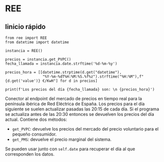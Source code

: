 # REE
## Iinicio rápido
```
from ree import REE
from datetime import datetime

instancia = REE()

precios = instancia.get_PVPC()
fecha_llamada = instancia.date.strftime('%d-%m-%y')

precios_hora = [[datetime.strptime(d.get("datetime"),
                 "%Y-%m-%dT%H:%M:%S.%f%z").strftime("%H:%M"),f"{d.get('value')} €/KwH"] for d in precios]

print(f'Los precios del día {fecha_llamada} son: \n {precios_hora}')
```

Conector al endpoint del mercado de precios en tiempo real para la península ibérica de Red Eléctrica de España.
Los precios para el día siguiente se suelen actualizar pasadas las 20:15 de cada día. Si el programa se actualiza antes de las 20:30 entonces se devuelven los precios del día actual.
Contiene dos métodos:
  - ```get_PVPC```: devuelve los precios del mercado del precio voluntario para el pequeño consumidor.
  - ```get_PMS```: devuelve el precio marginal del sistema.

Se pueden usar junto con ```self.date``` para recuperar el día al que corresponden los datos.
